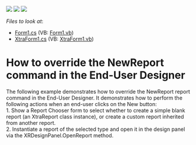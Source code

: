 <!-- default badges list -->
![](https://img.shields.io/endpoint?url=https://codecentral.devexpress.com/api/v1/VersionRange/128602116/12.2.4%2B)
[![](https://img.shields.io/badge/Open_in_DevExpress_Support_Center-FF7200?style=flat-square&logo=DevExpress&logoColor=white)](https://supportcenter.devexpress.com/ticket/details/E1291)
[![](https://img.shields.io/badge/📖_How_to_use_DevExpress_Examples-e9f6fc?style=flat-square)](https://docs.devexpress.com/GeneralInformation/403183)
<!-- default badges end -->
<!-- default file list -->
*Files to look at*:

* [Form1.cs](./CS/Form1.cs) (VB: [Form1.vb](./VB/Form1.vb))
* [XtraForm1.cs](./CS/XtraForm1.cs) (VB: [XtraForm1.vb](./VB/XtraForm1.vb))
<!-- default file list end -->
# How to override the NewReport command in the End-User Designer


<p>The following example demonstrates how to override the NewReport report command in the End-User Designer. It demonstrates how to perform the following actions when an end-user clicks on the New button:<br />
1. Show a Report Chooser form to select whether to create a simple blank report (an XtraReport class instance), or create a custom report inherited from another report.<br />
2. Instantiate a report of the selected type and open it in the design panel via the XRDesignPanel.OpenReport method.</p>

<br/>


